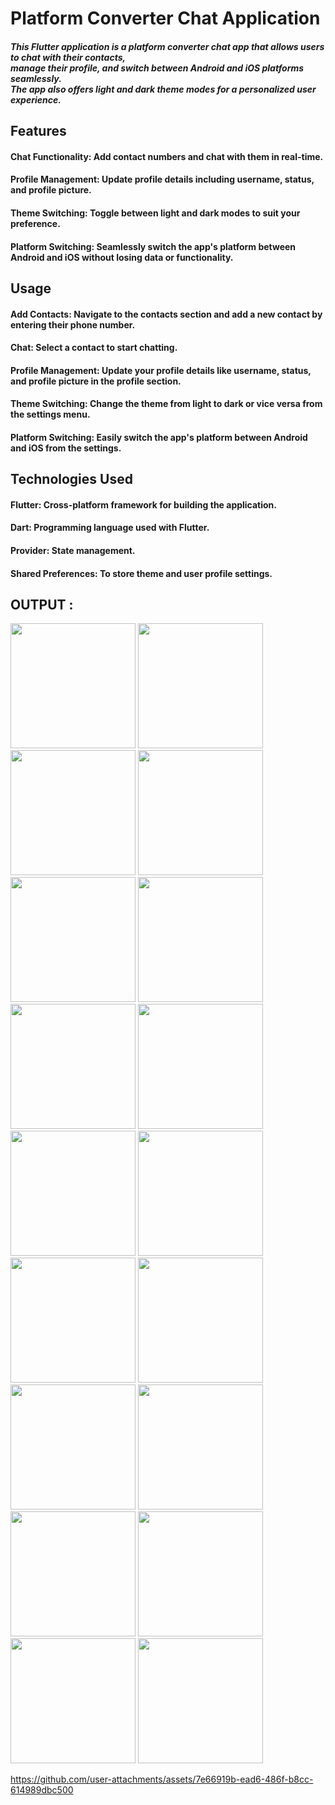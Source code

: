 # Platform Converter Chat Application
##### This Flutter application is a platform converter chat app that allows users to chat with their contacts, <br> manage their profile, and switch between Android and iOS platforms seamlessly. <br>The app also offers light and dark theme modes for a personalized user experience.


## Features
#### Chat Functionality: Add contact numbers and chat with them in real-time.
#### Profile Management: Update profile details including username, status, and profile picture.
#### Theme Switching: Toggle between light and dark modes to suit your preference.
#### Platform Switching: Seamlessly switch the app's platform between Android and iOS without losing data or functionality.


## Usage
#### Add Contacts: Navigate to the contacts section and add a new contact by entering their phone number.
#### Chat: Select a contact to start chatting.
#### Profile Management: Update your profile details like username, status, and profile picture in the profile section.
#### Theme Switching: Change the theme from light to dark or vice versa from the settings menu.
#### Platform Switching: Easily switch the app's platform between Android and iOS from the settings.


## Technologies Used
#### Flutter: Cross-platform framework for building the application.
#### Dart: Programming language used with Flutter.
#### Provider: State management.
#### Shared Preferences: To store theme and user profile settings.

## OUTPUT : 

<img src = "https://github.com/user-attachments/assets/e92eddeb-e0a7-4634-aecd-5df2da201ec1" width = "200">
<img src = "https://github.com/user-attachments/assets/bd69997c-14a8-4546-a673-1a1cc42e5552" width = "200">
<img src = "https://github.com/user-attachments/assets/82543a00-c96a-422e-87a0-d3bd314b53ca" width = "200">
<img src = "https://github.com/user-attachments/assets/530c9f57-79f1-418d-bd3b-38ec2675c26c" width = "200">
<img src = "https://github.com/user-attachments/assets/49afe456-ee25-4438-b5d0-a0dab5d56ab7" width = "200">
<img src = "https://github.com/user-attachments/assets/2757f3c4-4e2e-4774-8905-7a7991aa30c1" width = "200">
<img src = "https://github.com/user-attachments/assets/4194d65c-b785-4410-8235-dd6a5a8a5ebd" width = "200">
<img src = "https://github.com/user-attachments/assets/81048351-138b-4e91-a6c8-478bcdd00e21" width = "200">
<img src = "https://github.com/user-attachments/assets/0e9e004a-d2d3-4130-997b-f90d9e5e57c6" width = "200">
<img src = "https://github.com/user-attachments/assets/da71eea4-f299-4d4a-ae3c-df2424750250" width = "200">
<img src = "https://github.com/user-attachments/assets/bfda74f0-fa8b-42cd-9065-1bb38f42390c" width = "200">
<img src = "https://github.com/user-attachments/assets/ce5de201-4b0d-4e26-9137-d0bec64fe824" width = "200">
<img src = "https://github.com/user-attachments/assets/04709984-e860-4709-ade6-3651d8be45f8" width = "200">
<img src = "https://github.com/user-attachments/assets/56e5a93d-e735-411d-bf95-e1f417f08a7c" width = "200">
<img src = "https://github.com/user-attachments/assets/b56805eb-785f-4b0a-aa85-cff357be9c04" width = "200">
<img src = "https://github.com/user-attachments/assets/d07ce097-3011-4d8c-9fbb-14f457ed0340" width = "200">
<img src = "https://github.com/user-attachments/assets/772e67a0-f6b7-4d46-80ed-71df678624fc" width = "200">
<img src = "https://github.com/user-attachments/assets/ec46110b-f790-46ff-a1a8-00d142767eaf" , width = "200">

https://github.com/user-attachments/assets/7e66919b-ead6-486f-b8cc-614989dbc500


